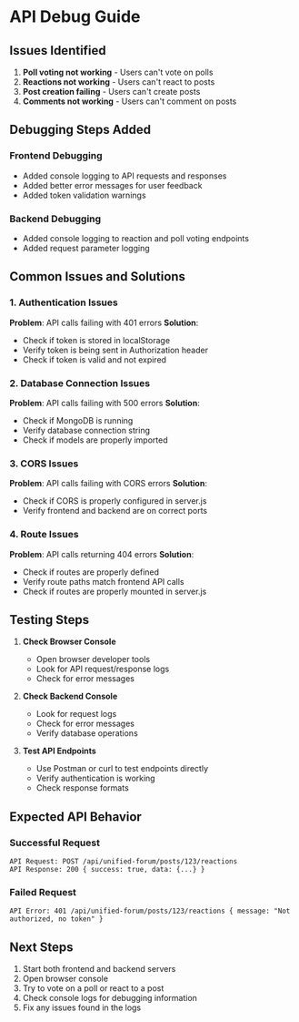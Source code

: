 # API Debug Guide

## Issues Identified
1. **Poll voting not working** - Users can't vote on polls
2. **Reactions not working** - Users can't react to posts
3. **Post creation failing** - Users can't create posts
4. **Comments not working** - Users can't comment on posts

## Debugging Steps Added

### Frontend Debugging
- Added console logging to API requests and responses
- Added better error messages for user feedback
- Added token validation warnings

### Backend Debugging
- Added console logging to reaction and poll voting endpoints
- Added request parameter logging

## Common Issues and Solutions

### 1. Authentication Issues
**Problem**: API calls failing with 401 errors
**Solution**: 
- Check if token is stored in localStorage
- Verify token is being sent in Authorization header
- Check if token is valid and not expired

### 2. Database Connection Issues
**Problem**: API calls failing with 500 errors
**Solution**:
- Check if MongoDB is running
- Verify database connection string
- Check if models are properly imported

### 3. CORS Issues
**Problem**: API calls failing with CORS errors
**Solution**:
- Check if CORS is properly configured in server.js
- Verify frontend and backend are on correct ports

### 4. Route Issues
**Problem**: API calls returning 404 errors
**Solution**:
- Check if routes are properly defined
- Verify route paths match frontend API calls
- Check if routes are properly mounted in server.js

## Testing Steps

1. **Check Browser Console**
   - Open browser developer tools
   - Look for API request/response logs
   - Check for error messages

2. **Check Backend Console**
   - Look for request logs
   - Check for error messages
   - Verify database operations

3. **Test API Endpoints**
   - Use Postman or curl to test endpoints directly
   - Verify authentication is working
   - Check response formats

## Expected API Behavior

### Successful Request
```
API Request: POST /api/unified-forum/posts/123/reactions
API Response: 200 { success: true, data: {...} }
```

### Failed Request
```
API Error: 401 /api/unified-forum/posts/123/reactions { message: "Not authorized, no token" }
```

## Next Steps

1. Start both frontend and backend servers
2. Open browser console
3. Try to vote on a poll or react to a post
4. Check console logs for debugging information
5. Fix any issues found in the logs
